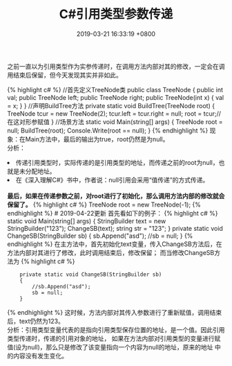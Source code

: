 ﻿---
layout: post
title:  "C#引用类型参数传递"
date:   2019-03-21 16:33:19 +0800
categories: jekyll update
---

之前一直以为引用类型作为实参传递时，在调用方法内部对其的修改，一定会在调用结束后保留，但今天发现其实并非如此。

{% highlight c# %}
//首先定义TreeNode类
public class TreeNode
    {
        public int val;
        public TreeNode left;
        public TreeNode right;
        public TreeNode(int x)
        {
            val = x;
        }
    }
//声明BuildTree方法
private static void BuildTree(TreeNode root)
    {
        TreeNode tcur = new TreeNode(2);
        tcur.left = tcur.right = null;
		root = tcur;//在这对形参赋值
	}
//场景方法
static void Main(string[] args)
    {
		TreeNode root = null;
		BuildTree(root);
		Console.Write(root == null);
	}
{% endhighlight %}
现象：在Main方法中，最后的输出为true，root仍然是为null。
<br>分析：
<li>传递引用类型时，实际传递的是引用类型的地址，而传递之前的root为null，也就是未分配地址。</li>
<li>在《深入理解C#》书中，作者说：null引用会采用“值传递”的方式传递。</li>
<br><strong>最后，如果在传递参数之前，对root进行了初始化，那么调用方法内部的修改就会保留了。</strong>
{% highlight c# %}
TreeNode root = new TreeNode(-1);
{% endhighlight %}
# 2019-04-22更新
首先看如下的例子：
{% highlight c# %}
static void Main(string[] args)
        {
            StringBuilder text = new StringBuilder("123");
            ChangeSB(text);
            string str = "123";
        }
        private static void ChangeSB(StringBuilder sb)
        {
            sb.Append("asd");
            //sb = null;
        }
{% endhighlight %}
在主方法中，首先初始化text变量，传入ChangeSB方法后，在方法内部对其进行了修改，此时调用结束后，修改保留；
而当修改ChangeSB方法为
{% highlight c# %}

        private static void ChangeSB(StringBuilder sb)
        {
            //sb.Append("asd");
            sb = null;
        }
{% endhighlight %}
这时候，方法内部对其传入参数进行了重新赋值，调用结束后，text仍然为123。<br>
分析：引用类型变量代表的是指向引用类型保存位置的地址，是一个值。因此引用类型传递时，传递的引用对象的地址，
如果在方法内部对引用类型的变量进行赋值(设为null)，那么只是修改了该变量指向一个内容为null的地址，原来的地址
中的内容没有发生变化。
